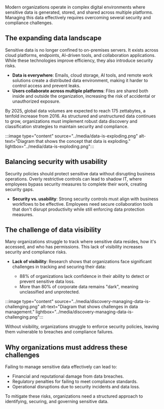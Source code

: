 Modern organizations operate in complex digital environments where sensitive data is generated, stored, and shared across multiple platforms. Managing this data effectively requires overcoming several security and compliance challenges.

## The expanding data landscape

Sensitive data is no longer confined to on-premises servers. It exists across cloud platforms, endpoints, AI-driven tools, and collaboration applications. While these technologies improve efficiency, they also introduce security risks.

- **Data is everywhere**: Emails, cloud storage, AI tools, and remote work solutions create a distributed data environment, making it harder to control access and prevent leaks.
- **Users collaborate across multiple platforms**: Files are shared both inside and outside the organization, increasing the risk of accidental or unauthorized exposure.

By 2025, global data volumes are expected to reach 175 zettabytes, a tenfold increase from 2016. As structured and unstructured data continues to grow, organizations must implement robust data discovery and classification strategies to maintain security and compliance.

:::image type="content" source="../media/data-is-exploding.png" alt-text="Diagram that shows the concept that data is exploding." lightbox="../media/data-is-exploding.png":::

## Balancing security with usability

Security policies should protect sensitive data without disrupting business operations. Overly restrictive controls can lead to shadow IT, where employees bypass security measures to complete their work, creating security gaps.

- **Security vs. usability**: Strong security controls must align with business workflows to be effective. Employees need secure collaboration tools that don't disrupt productivity while still enforcing data protection measures.

## The challenge of data visibility

Many organizations struggle to track where sensitive data resides, how it's accessed, and who has permissions. This lack of visibility increases security and compliance risks.

- **Lack of visibility**: Research shows that organizations face significant challenges in tracking and securing their data:

  - 88% of organizations lack confidence in their ability to detect or prevent sensitive data loss.
  - More than 80% of corporate data remains "dark", meaning unclassified and unprotected.

:::image type="content" source="../media/discovery-managing-data-is-challenging.png" alt-text="Diagram that shows challenges in data management." lightbox="../media/discovery-managing-data-is-challenging.png":::

Without visibility, organizations struggle to enforce security policies, leaving them vulnerable to breaches and compliance failures.

## Why organizations must address these challenges

Failing to manage sensitive data effectively can lead to:

- Financial and reputational damage from data breaches.
- Regulatory penalties for failing to meet compliance standards.
- Operational disruptions due to security incidents and data loss.

To mitigate these risks, organizations need a structured approach to identifying, securing, and governing sensitive data.
